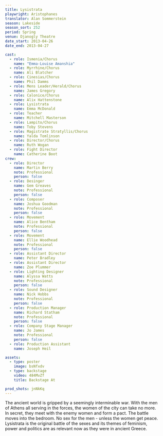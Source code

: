 ```yaml
---
title: Lysistrata
playwright: Aristophanes
translator: Alan Sommerstein
season: Lakeside
season_sort: 252
period: Spring
venue: Djanogly Theatre
date_start: 2013-04-26
date_end: 2013-04-27

cast:
  - role: Ismenia/Chorus
    name: "Emma-Louise Amanshia"
  - role: Myrrhine/Chorus
    name: Ali Blatcher
  - role: Cinesias/Chorus
    name: Phil Damms
  - role: Mens Leader/Herald/Chorus
    name: James Gregory
  - role: Calonice/Chorus
    name: Alix Hattenstone
  - role: Lysistrata
    name: Emma McDonald
  - role: Teacher
    name: Mitchell Masterson
  - role: Lampito/Chorus
    name: Toby Stevens
  - role: Magistrate Stratyllis/Chorus
    name: Yalda Tomlinson
  - role: Director/Chorus
    name: Ruth Wogan
  - role: Fight Director
    name: Catherine Boot
crew:
  - role: Director
    name: Martin Berry
    note: Professional
    person: false
  - role: Desinger
    name: Gem Greaves
    note: Professional
    person: false
  - role: Composer
    name: Joshua Goodman
    note: Professional
    person: false
  - role: Movement
    name: Alice Bentham
    note: Professional
    person: false
  - role: Movement
    name: Ellie Woodhead
    note: Professional
    person: false
  - role: Assistant Director
    name: Peter Bradley
  - role: Assistant Director
    name: Zoe Plummer
  - role: Lighting Designer
    name: Alyssa Watts
    note: Professional
    person: false
  - role: Sound Designer
    name: Nick Hobbs
    note: Professional
    person: false
  - role: Production Manager
    name: Richard Statham
    note: Professional
    person: false
  - role: Company Stage Manager
    name: Jo James
    note: Professional
    person: false
  - role: Production Assistant
    name: Joseph Heil

assets:
  - type: poster
    image: bsNfxdv
  - type: backstage
    video: 484MvZf
    title: Backstage At

prod_shots: jnNkKq
---
```


The ancient world is gripped by a seemingly interminable war. With the men of Athens all serving in the forces, the women of the city can take no more. In secret, they meet with the enemy women and form a pact. The battle moves into the bedroom. No sex for the men - unless the women get peace. Lysistrata is the original battle of the sexes and its themes of feminism, power and politics are as relevant now as they were in ancient Greece.
